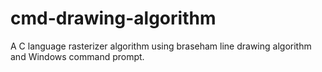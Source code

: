 # cmd-drawing-algorithm
A C language rasterizer algorithm using braseham line drawing algorithm and Windows command prompt.

